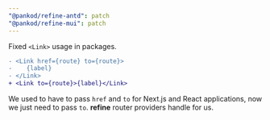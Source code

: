 ```yaml
---
"@pankod/refine-antd": patch
"@pankod/refine-mui": patch
---
```


Fixed `<Link>` usage in packages.

```diff
- <Link href={route} to={route}>
-    {label}
- </Link>
+ <Link to={route}>{label}</Link>
```

We used to have to pass `href` and `to` for Next.js and React applications, now we just need to pass `to`. **refine** router providers handle for us.
